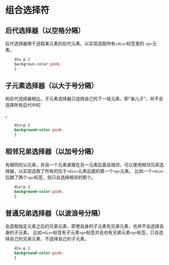 # 组合选择符
## 后代选择器（以空格分隔）
后代选择器用于选取某元素的后代元素。以实现选取所有`<div>`标签里的 `<p>`元素。

```css
	div p {
	backgroun-color:pink;
	}
```
## 子元素选择器（以大于号分隔）
和后代选择器相比，子元素选择器只选择自己的下一级元素，即“亲儿子“，并不会选择所有后代中的`<p>。
```css
	div>p {
	background-color:pink;
	}
```

## 相邻兄弟选择器（以加号分隔）
有相同的父元素，并且一个元素紧跟在另一元素后面且相邻，可以使用相邻兄弟选择器，以实现选取了所有的位于`<div>`元素后面的第一个`<p>`元素。
比如一个`<div>`后跟了两个`<p>`标签，则只会选择相邻的那个。
```css
	div+p {
	background-color:pink;
	}
```

## 普通兄弟选择器（以波浪号分隔）
会选取指定元素之后的兄弟元素，即使自身的子元素有兄弟元素，也并不会选择自身的子元素。
比如`<div>`标签有子元素`<p>`标签并且也有兄弟元素`<p>`标签，只会选择自己的兄弟元素，不选择自己的子元素。
```css
	div~p {
	background-color:pink;
	}
```
